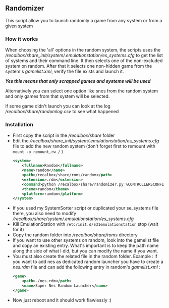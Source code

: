 ## Randomizer

This script allow you to launch randomly a game from any system or from a given system


### How it works

When choosing the 'all' options in the random system, the scripts uses the */recalbox/share_init/system/.emulationstation/es_systems.cfg* to get the list of systems and their command line.
It then selects one of the non-excluded system on random.
After that it selects one non-hidden game from the system's *gamelist.xml*, verify the file exists and launch it.

***Yes this means that only scrapped games and systems will be used***

Alternatively you can select one option like snes from the random system and only games from that system will be selected.

If some game didn't launch you can look at the log */recalbox/share/randomlog.csv* to see what happened

### Installation

* First copy the script in the */recalbox/share* folder
* Edit the */recalbox/share_init/system/.emulationstation/es_systems.cfg* file to add the new random system (don't forget first to remount with `mount -o remount,rw /`  )
	```xml
	<system>
        <fullname>Random</fullname>
        <name>random</name>
		<path>/recalbox/share/roms/random</path>
		<extension>.rdm</extension>
        <command>python /recalbox/share/randomizer.py %CONTROLLERSCONFIG% -rom %ROM%</command>
        <theme>random</theme>
		<platform>random</platform>
	</system>
	```
* If you used my SystemSorter script or duplicated your se_systems file there, you also need to modify */recalbox/share/system/.emulationstation/es_systems.cfg*
* Kill EmulationStation with `/etc/init.d/S31emulationstation` stop (wait for it)
* Copy the random folder into  */recalbox/share/roms* directory
* If you want to use other systems on random, look into the gamelist file and copy an existing entry. What's important is to keep the path name along the side of what I did, but you can modify the name if you want.
* You must also create the related file in the random folder.
	Example : if you want to add nes as dedicated random launcher you have to create a *nes.rdm* file and can add the following entry in random's *gamelist.xml* :
	```xml
	<game>
		<path>./nes.rdm</path>
		<name>Super Nes Random Launcher</name>
	</game>
	```
* Now just reboot and it should work flawlessly :)
